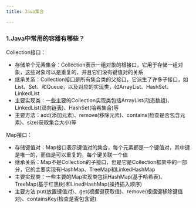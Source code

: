 ```yaml
---
title: Java集合

---
```


### 1.Java中常用的容器有哪些？

Collection接口：

- 存储单个元素集合：Collection表示一组对象的根接口，它用于存储一组对象，这些对象可以是重复的，并且它们没有键值对的关系
- 继承关系：Collection接口是所有集合类的父接口，它派生了许多子接口，如List、Set、和Queue，以及对应的实现类，如ArrayList、HashSet、LinkedList
- 主要实现类：一些主要的Collection实现类包括ArrayList(动态数组)、LinkedList(双向链表)、HashSet(哈希集合)等
- 主要方法：add(添加元素)、remove(移除元素)、contains(检查是否包含元素)、size(获取集合大小)等

Map接口：

- 存储键值对：Map接口表示键值对的集合，每个元素都是一个键值对，其中键是唯一的，而值是可以重复的，每个键关联一个值
- 继承关系：Map不是Collection的子接口，但是它是Collection框架中的一部分，它的主要实现有HashMap、TreeMap和LinkedHashMap
- 主要实现类：一些主要的Map实现类包括HashMap(基于哈希表)、TreeMap(基于红黑树)和LinedHashMap(操持插入顺序)
- 主要方法:put(放置键值对)、get(根据键获取值)、remove(根据键移除键值对)、containsKey(检查是否包含键)

